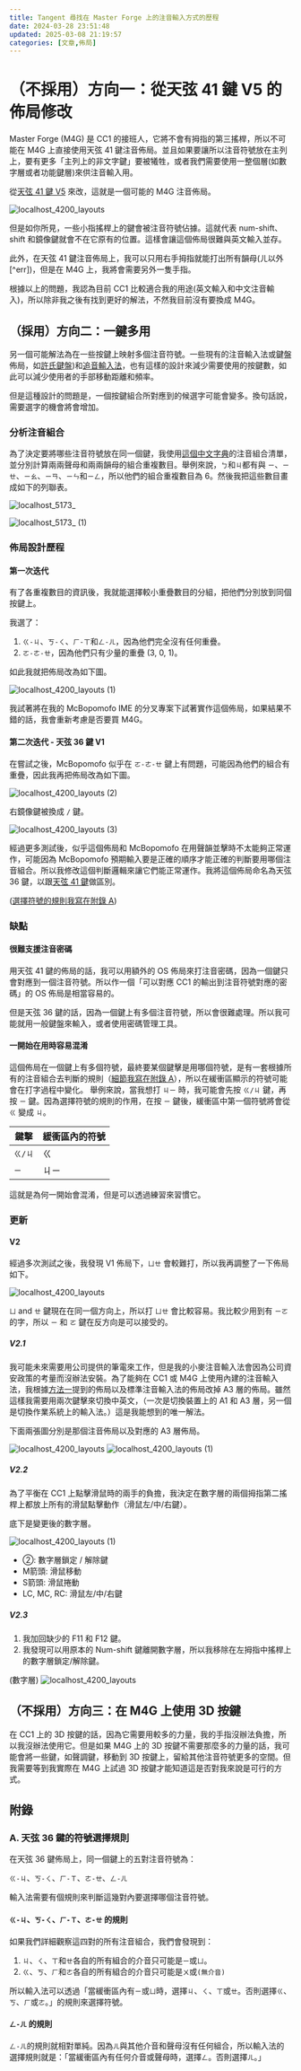 ```yaml
---
title: Tangent 尋找在 Master Forge 上的注音輸入方式的歷程
date: 2024-03-28 23:51:48
updated: 2025-03-08 21:19:57
categories: [文章,佈局]
---
```

# （不採用）方向一：從天弦 41 鍵 V5 的佈局修改

Master Forge (M4G) 是 CC1 的接班人，它將不會有拇指的第三搖桿，所以不可能在 M4G 上直接使用天弦 41 鍵注音佈局。並且如果要讓所以注音符號放在主列上，要有更多「主列上的非文字鍵」要被犧牲，或者我們需要使用一整個層(如數字層或者功能鍵層)來供注音輸入用。

從<a href="{% post_path tangent-在-charachorder-one-上的注音輸入鍵盤佈局 %}#V5（最新版）">天弦 41 鍵 V5</a> 來改，這就是一個可能的 M4G 注音佈局。

![localhost_4200_layouts](https://hackmd.io/_uploads/B16h42R2T.png)

但是如你所見，一些小指搖桿上的鍵會被注音符號佔據。這就代表 num-shift、shift 和鏡像鍵就會不在它原有的位置。這樣會讓這個佈局很難與英文輸入並存。

此外，在天弦 41 鍵注音佈局上，我可以只用右手拇指就能打出所有韻母(ㄦ以外[^err])，但是在 M4G 上，我將會需要另外一隻手指。

根據以上的問題，我認為目前 CC1 比較適合我的用途(英文輸入和中文注音輸入)，所以除非我之後有找到更好的解法，不然我目前沒有要換成 M4G。

## （採用）方向二：一鍵多用

另一個可能解法為在一些按鍵上映射多個注音符號。一些現有的注音輸入法或鍵盤佈局，如[許氏鍵盤](https://zh.m.wikipedia.org/wiki/%E8%87%AA%E7%84%B6%E8%BC%B8%E5%85%A5%E6%B3%95#%E8%A8%B1%E6%B0%8F%E9%8D%B5%E7%9B%A4))和[追音輸入法](https://www.text.tw/chasew)，也有這樣的設計來減少需要使用的按鍵數，如此可以減少使用者的手部移動距離和頻率。

但是這種設計的問題是，一個按鍵組合所對應到的候選字可能會變多。換句話說，需要選字的機會將會增加。

### 分析注音組合

為了決定要將哪些注音符號放在同一個鍵，我使用[這個中文字典](https://www.zdic.net/zd/zy/)的注音組合清單，並分別計算兩兩聲母和兩兩韻母的組合重複數目。舉例來說，`ㄅ`和`ㄐ`都有與 `ㄧ`、`ㄧㄝ`、`ㄧㄠ`、`ㄧㄢ`、`ㄧㄣ`和`ㄧㄥ`，所以他們的組合重複數目為 6。然後我把這些數目畫成如下的列聯表。

![localhost_5173_](https://hackmd.io/_uploads/H1v5hWQkC.png)

![localhost_5173_ (1)](https://hackmd.io/_uploads/BJbjnWQ1R.png)

### 佈局設計歷程

#### 第一次迭代

有了各重複數目的資訊後，我就能選擇較小重疊數目的分組，把他們分別放到同個按鍵上。

我選了：
1. `ㄍ-ㄐ`、`ㄎ-ㄑ`、`ㄏ-ㄒ`和`ㄥ-ㄦ`，因為他們完全沒有任何重疊。
2. `ㄛ-ㄜ-ㄝ`，因為他們只有少量的重疊 (3, 0, 1)。

如此我就把佈局改為如下圖。

![localhost_4200_layouts (1)](https://hackmd.io/_uploads/rk4ygGQJR.png)

我試著將在我的 McBopomofo IME 的分叉專案下試著實作這個佈局，如果結果不錯的話，我會重新考慮是否要買 M4G。

#### 第二次迭代 - 天弦 36 鍵 V1 

在嘗試之後，McBopomofo 似乎在 `ㄛ-ㄜ-ㄝ` 鍵上有問題，可能因為他們的組合有重疊，因此我再把佈局改為如下圖。

![localhost_4200_layouts (2)](https://hackmd.io/_uploads/BkX_157yR.png)

右鏡像鍵被換成 `/` 鍵。

![localhost_4200_layouts (3)](https://hackmd.io/_uploads/r17pyqX10.png)

經過更多測試後，似乎這個佈局和 McBopomofo 在用聲韻並擊時不太能夠正常運作，可能因為 McBopomofo 預期輸入要是正確的順序才能正確的判斷要用哪個注音組合。所以我修改這個判斷邏輯來讓它們能正常運作。我將這個佈局命名為天弦 36 鍵，以跟<a href="{% post_path tangent-在-charachorder-one-上的注音輸入鍵盤佈局 %}#%E5%89%B5%E9%80%A0%E6%96%B0%E7%9A%84%E6%B3%A8%E9%9F%B3%E4%BD%88%E5%B1%80---%E5%A4%A9%E5%BC%A6-41-%E9%8D%B5">天弦 41 鍵</a>做區別。

([選擇符號的規則我寫在附錄 A](#A-天弦-36-鍵的符號選擇規則))

### 缺點

#### 很難支援注音密碼

用天弦 41 鍵的佈局的話，我可以用額外的 OS 佈局來打注音密碼，因為一個鍵只會對應到一個注音符號。所以作一個「可以對應 CC1 的輸出到注音符號對應的密碼」的 OS 佈局是相當容易的。

但是天弦 36 鍵的話，因為一個鍵上有多個注音符號，所以會很難處理。所以我可能就用一般鍵盤來輸入，或者使用密碼管理工具。

#### 一開始在用時容易混淆

這個佈局在一個鍵上有多個符號，最終要某個鍵擊是用哪個符號，是有一套根據所有的注音組合去判斷的規則（[細節我寫在附錄 A](#A-天弦-36-鍵的符號選擇規則)），所以在緩衝區顯示的符號可能會在打字過程中變化。
舉例來說，當我想打 `ㄐㄧ` 時，我可能會先按 `ㄍ/ㄐ` 鍵，再按 `ㄧ` 鍵。因為選擇符號的規則的作用，在按 `ㄧ` 鍵後，緩衝區中第一個符號將會從 `ㄍ` 變成 `ㄐ`。

|鍵擊|緩衝區內的符號|
|-|-|
|`ㄍ/ㄐ`|ㄍ|
|`ㄧ`|ㄐㄧ|

這就是為何一開始會混淆，但是可以透過練習來習慣它。

### 更新

#### V2

經過多次測試之後，我發現 V1 佈局下，`ㄩㄝ` 會較難打，所以我再調整了一下佈局如下。

![localhost_4200_layouts](https://hackmd.io/_uploads/B1tK9B_kA.png)

`ㄩ` and `ㄝ` 鍵現在在同一個方向上，所以打 `ㄩㄝ` 會比較容易。我比較少用到有 `ㄧㄛ` 的字，所以 `ㄧ` 和 `ㄛ` 鍵在反方向是可以接受的。

##### V2.1

我可能未來需要用公司提供的筆電來工作，但是我的小麥注音輸入法會因為公司資安政策的考量而沒辦法安裝。為了能夠在 CC1 或 M4G 上使用內建的注音輸入法，我根據[方法一](#方向一：從天弦-41-鍵-V5-的佈局修改)提到的佈局以及標準注音輸入法的佈局改掉 A3 層的佈局。雖然這樣我需要用兩次鍵擊來切換中英文，（一次是切換裝置上的 A1 和 A3 層，另一個是切換作業系統上的輸入法。）這是我能想到的唯一解法。

下面兩張圖分別是那個注音佈局以及對應的 A3 層佈局。

![localhost_4200_layouts](https://hackmd.io/_uploads/B16h42R2T.png)
![localhost_4200_layouts (1)](https://hackmd.io/_uploads/rkWFRZEdA.png)

##### V2.2

為了平衡在 CC1 上點擊滑鼠時的兩手的負擔，我決定在數字層的兩個拇指第二搖桿上都放上所有的滑鼠點擊動作（滑鼠左/中/右鍵）。

底下是變更後的數字層。

![localhost_4200_layouts (1)](https://hackmd.io/_uploads/HJn_mFv0A.png)

- ②: 數字層鎖定 / 解除鍵
- M箭頭: 滑鼠移動
- S箭頭: 滑鼠捲動
- LC, MC, RC: 滑鼠左/中/右鍵

##### V2.3

1. 我加回缺少的 F11 和 F12 鍵。
2. 我發現可以用原本的 Num-shift 鍵離開數字層，所以我移除在左拇指中搖桿上的數字層鎖定/解除鍵。

(數字層)
![localhost_4200_layouts](https://hackmd.io/_uploads/HyGW_X8-1e.png)

## （不採用）方向三：在 M4G 上使用 3D 按鍵

在 CC1 上的 3D 按鍵的話，因為它需要用較多的力量，我的手指沒辦法負擔，所以我沒辦法使用它。但是如果 M4G 上的 3D 按鍵不需要那麼多的力量的話，我可能會將一些鍵，如聲調鍵，移動到 3D 按鍵上，留給其他注音符號更多的空間。但我需要等到我實際在 M4G 上試過 3D 按鍵才能知道這是否對我來說是可行的方式。

## 附錄

### A. 天弦 36 鍵的符號選擇規則

在天弦 36 鍵佈局上，同一個鍵上的五對注音符號為：

`ㄍ-ㄐ`、`ㄎ-ㄑ`、`ㄏ-Ｔ`、`ㄜ-ㄝ`、`ㄥ-ㄦ`

輸入法需要有個規則來判斷這幾對內要選擇哪個注音符號。

#### `ㄍ-ㄐ`、`ㄎ-ㄑ`、`ㄏ-Ｔ`、`ㄜ-ㄝ` 的規則

如果我們詳細觀察這四對的所有注音組合，我們會發現到：

1. `ㄐ`、`ㄑ`、`ㄒ`和`ㄝ`各自的所有組合的介音只可能是`ㄧ`或`ㄩ`。
2. `ㄍ`、`ㄎ`、`ㄏ`和`ㄜ`各自的所有組合的介音只可能是`ㄨ`或`(無介音)`

所以輸入法可以透過「當緩衝區內有`ㄧ`或`ㄩ`時，選擇`ㄐ`、`ㄑ`、`ㄒ`或`ㄝ`。否則選擇`ㄍ`、`ㄎ`、`ㄏ`或`ㄜ`。」的規則來選擇符號。

#### `ㄥ-ㄦ` 的規則

`ㄥ-ㄦ`的規則就相對單純。因為`ㄦ`與其他介音和聲母沒有任何組合，所以輸入法的選擇規則就是：「當緩衝區內有任何介音或聲母時，選擇`ㄥ`。否則選擇`ㄦ`。」
